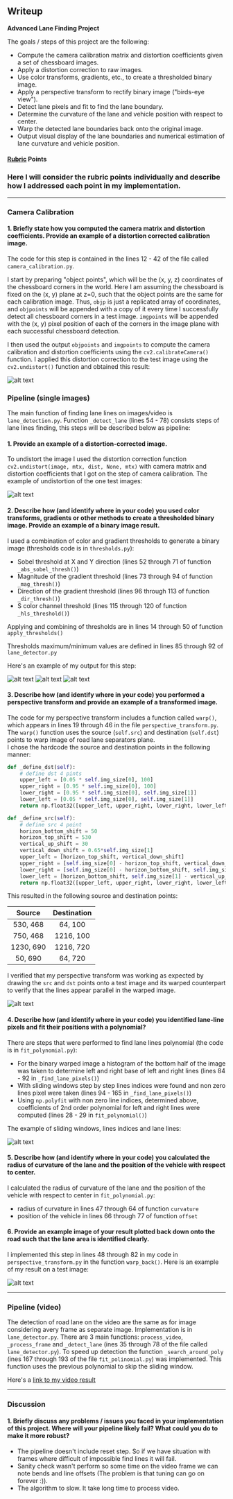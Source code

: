 ## Writeup

**Advanced Lane Finding Project**

The goals / steps of this project are the following:

* Compute the camera calibration matrix and distortion coefficients given a set of chessboard images.
* Apply a distortion correction to raw images.
* Use color transforms, gradients, etc., to create a thresholded binary image.
* Apply a perspective transform to rectify binary image ("birds-eye view").
* Detect lane pixels and fit to find the lane boundary.
* Determine the curvature of the lane and vehicle position with respect to center.
* Warp the detected lane boundaries back onto the original image.
* Output visual display of the lane boundaries and numerical estimation of lane curvature and vehicle position.

[//]: # (Image References)

[image1]: ./writeup_images/dist_correction_image.png "Undistorted"
[image2]: ./writeup_images/test_image.jpg "Road Transformed"
[image3_1]: ./writeup_images/sobelXY.png "Binary Example"
[image3_2]: ./writeup_images/magn_grad.png "Binary Example"
[image3_3]: ./writeup_images/s_col_comb.png "Binary Example"
[image4]: ./writeup_images/warped_straight_lines.png "Warp Example"
[image5]: ./writeup_images/color_fit_lines.png "Fit Visual"
[image6]: ./writeup_images/lane_area.png "Output"
[video1]: test_videos/project_video.mp4 "Video"

#### [Rubric](https://review.udacity.com/#!/rubrics/571/view) Points

### Here I will consider the rubric points individually and describe how I addressed each point in my implementation.  

---

### Camera Calibration

#### 1. Briefly state how you computed the camera matrix and distortion coefficients. Provide an example of a distortion corrected calibration image.

The code for this step is contained in the lines 12 - 42 of the file called `camera_calibration.py`.  

I start by preparing "object points", which will be the (x, y, z) coordinates of the chessboard corners in the world. Here I am assuming the chessboard is fixed on the (x, y) plane at z=0, such that the object points are the same for each calibration image.  Thus, `objp` is just a replicated array of coordinates, and `objpoints` will be appended with a copy of it every time I successfully detect all chessboard corners in a test image.  `imgpoints` will be appended with the (x, y) pixel position of each of the corners in the image plane with each successful chessboard detection.  

I then used the output `objpoints` and `imgpoints` to compute the camera calibration and distortion coefficients using the `cv2.calibrateCamera()` function.  I applied this distortion correction to the test image using the `cv2.undistort()` function and obtained this result: 

![alt text][image1]

### Pipeline (single images)

The main function of finding lane lines on images/video is `lane_detection.py`. Function `_detect_lane` (lines 54 - 78) consists steps of lane lines finding, this steps will be described below as pipeline:

#### 1. Provide an example of a distortion-corrected image.

To undistort the image I used the distortion correction function `cv2.undistort(image, mtx, dist, None, mtx)` with camera matrix and distortion coefficients that I got on the step of camera calibration. The example of undistortion of the one test images:

![alt text][image2]

#### 2. Describe how (and identify where in your code) you used color transforms, gradients or other methods to create a thresholded binary image.  Provide an example of a binary image result.

I used a combination of color and gradient thresholds to generate a binary image (thresholds code is in `thresholds.py`):
- Sobel threshold at X and Y direction (lines 52 through 71 of function `_abs_sobel_thresh()`)
- Magnitude of the gradient threshold (lines 73 through 94 of function `_mag_thresh()`)
- Direction of the gradient threshold (lines 96 through 113 of function `_dir_thresh()`)
- S color channel threshold (lines 115 through 120 of function `_hls_threshold()`)

Applying and combining of thresholds are in lines 14 through 50 of function `apply_thresholds()` 

Thresholds maximum/minimum values are defined in lines 85 through 92 of `lane_detector.py`

Here's an example of my output for this step:

![alt text][image3_1]
![alt text][image3_2]
![alt text][image3_3]

#### 3. Describe how (and identify where in your code) you performed a perspective transform and provide an example of a transformed image.

The code for my perspective transform includes a function called `warp()`, which appears in lines 19 through 46 in the file `perspective_transform.py`.  The `warp()` function uses the source (`self.src`) and destination (`self.dst`) points to warp image of road lane separators plane.  
I chose the hardcode the source and destination points in the following manner:

```python
def _define_dst(self):
    # define dst 4 pints
    upper_left = [0.05 * self.img_size[0], 100]
    upper_right = [0.95 * self.img_size[0], 100]
    lower_right = [0.95 * self.img_size[0], self.img_size[1]]
    lower_left = [0.05 * self.img_size[0], self.img_size[1]]
    return np.float32([upper_left, upper_right, lower_right, lower_left])

def _define_src(self):
    # define src 4 point
    horizon_bottom_shift = 50
    horizon_top_shift = 530
    vertical_up_shift = 30
    vertical_down_shift = 0.65*self.img_size[1]
    upper_left = [horizon_top_shift, vertical_down_shift]
    upper_right = [self.img_size[0] - horizon_top_shift, vertical_down_shift]
    lower_right = [self.img_size[0] - horizon_bottom_shift, self.img_size[1] - vertical_up_shift]
    lower_left = [horizon_bottom_shift, self.img_size[1] - vertical_up_shift]
    return np.float32([upper_left, upper_right, lower_right, lower_left])
```

This resulted in the following source and destination points:

| Source        | Destination   | 
|:-------------:|:-------------:| 
|  530,  468    |   64, 100     | 
|  750,  468    | 1216, 100     |
| 1230,  690    | 1216, 720     |
|   50,  690    |   64, 720     |

I verified that my perspective transform was working as expected by drawing the `src` and `dst` points onto a test image and its warped counterpart to verify that the lines appear parallel in the warped image.

![alt text][image4]

#### 4. Describe how (and identify where in your code) you identified lane-line pixels and fit their positions with a polynomial?

There are steps that were performed to find lane lines polynomial (the code is in `fit_polynomial.py`):
- For the binary warped image a histogram of the bottom half of the image was taken to determine left and right base of left and right lines (lines 84 - 92 in `_find_lane_pixels()`)
- With sliding windows step by step lines indices were found and non zero lines pixel were taken (lines 94 - 165 in `_find_lane_pixels()`)
- Using `np.polyfit` with non zero line indices, determined above, coefficients of 2nd order polynomial for left and right lines were computed (lines 28 - 29 in `fit_polynomial()`)

The example of sliding windows, lines indices and lane lines: 

![alt text][image5]

#### 5. Describe how (and identify where in your code) you calculated the radius of curvature of the lane and the position of the vehicle with respect to center.

I calculated the radius of curvature of the lane and the position of the vehicle with respect to center in `fit_polynomial.py`:
- radius of curvature in lines 47 through 64 of function `curvature`
- position of the vehicle in lines 66 through 77 of function `offset`

#### 6. Provide an example image of your result plotted back down onto the road such that the lane area is identified clearly.

I implemented this step in lines 48 through 82 in my code in `perspective_transform.py` in the function `warp_back()`.  Here is an example of my result on a test image:

![alt text][image6]

---

### Pipeline (video)

The detection of road lane on the video are the same as for image considering avery frame as separate image. Implementation is in `lane_detector.py`. 
There are 3 main functions: `process_video`, `_process_frame` and `_detect_lane` (ines 35 through 78 of the file called `lane_detector.py`). 
To speed up detection the function `_search_around_poly` (ines 167 through 193 of the file `fit_polinomial.py`) was implemented. This function uses the previous polynomial to skip the sliding window.

Here's a [link to my video result](https://github.com/bogdan-kovalchuk/CarND-Advanced-Lane-Lines/blob/master/output_video/out_vid.mp4)

---

### Discussion

#### 1. Briefly discuss any problems / issues you faced in your implementation of this project.  Where will your pipeline likely fail?  What could you do to make it more robust?

- The pipeline doesn't include reset step. So if we have situation with frames where difficult of impossible find lines it will fail.
- Sanity check wasn't perform so some time on the video frame we can note bends and line offsets (The problem is that tuning can go on forever :)).
- The algorithm to slow. It take long time to process video.
